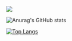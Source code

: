 <img src="https://capsule-render.vercel.app/api?type=rect&height=200&color=gradient&text=MIJIN'S%20GITHUB" />

![Anurag's GitHub stats](https://github-readme-stats.vercel.app/api?username=JINILEEE&show_icons=true&theme=merko)

[![Top Langs](https://github-readme-stats.vercel.app/api/top-langs/?username=JINILEEE)](https://github.com/anuraghazra/github-readme-stats)


